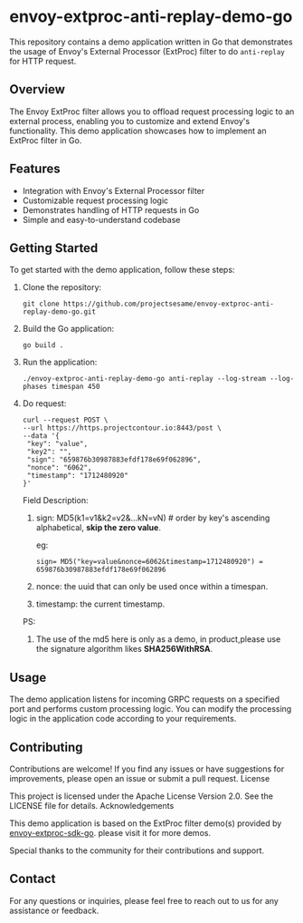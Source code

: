# envoy-extproc-anti-replay-demo-go

This repository contains a demo application written in Go that demonstrates the usage of Envoy's External Processor (ExtProc) filter to do `anti-replay` for HTTP request.

## Overview

The Envoy ExtProc filter allows you to offload request processing logic to an external process, enabling you to customize and extend Envoy's functionality. This demo application showcases how to implement an ExtProc filter in Go.

## Features

   + Integration with Envoy's External Processor filter
   + Customizable request processing logic
   + Demonstrates handling of HTTP requests in Go
   + Simple and easy-to-understand codebase

## Getting Started

To get started with the demo application, follow these steps:

  1. Clone the repository:
     ```
     git clone https://github.com/projectsesame/envoy-extproc-anti-replay-demo-go.git
     ```

  2. Build the Go application:
     ```
     go build .
     ```

  3. Run the application:
     ```
     ./envoy-extproc-anti-replay-demo-go anti-replay --log-stream --log-phases timespan 450
     ```
  4. Do request:
     ```shell
     curl --request POST \
     --url https://https.projectcontour.io:8443/post \
     --data '{
      "key": "value",
      "key2": "",
      "sign": "659876b30987883efdf178e69f062896",
      "nonce": "6062",
      "timestamp": "1712480920"
     }'

     ```

     Field Description:
       1. sign:  MD5(k1=v1&k2=v2&...kN=vN) # order by key's ascending alphabetical, **skip the zero value**.

          eg:

          ```shell
          sign= MD5("key=value&nonce=6062&timestamp=1712480920") = 659876b30987883efdf178e69f062896
          ```
       2. nonce: the uuid that can only be used once within a timespan.

       3. timestamp: the current timestamp.

     PS:
       1. The use of the md5 here is only as a demo, in product,please use the signature algorithm likes **SHA256WithRSA**.

## Usage

The demo application listens for incoming GRPC requests on a specified port and performs custom processing logic. You can modify the processing logic in the application code according to your requirements.

## Contributing

Contributions are welcome! If you find any issues or have suggestions for improvements, please open an issue or submit a pull request.
License

This project is licensed under the Apache License Version 2.0. See the LICENSE file for details.
Acknowledgements

This demo application is based on the ExtProc filter demo(s) provided by [envoy-extproc-sdk-go](https://github.com/wrossmorrow/envoy-extproc-sdk-go). please visit it for more demos.

Special thanks to the community for their contributions and support.

## Contact

For any questions or inquiries, please feel free to reach out to us for any assistance or feedback.